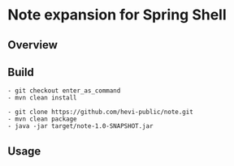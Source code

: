 # Note expansion for Spring Shell

## Overview

## Build
```- git clone https://github.com/hevi-public/spring-shell.git
- git checkout enter_as_command
- mvn clean install

- git clone https://github.com/hevi-public/note.git
- mvn clean package
- java -jar target/note-1.0-SNAPSHOT.jar
```

## Usage
